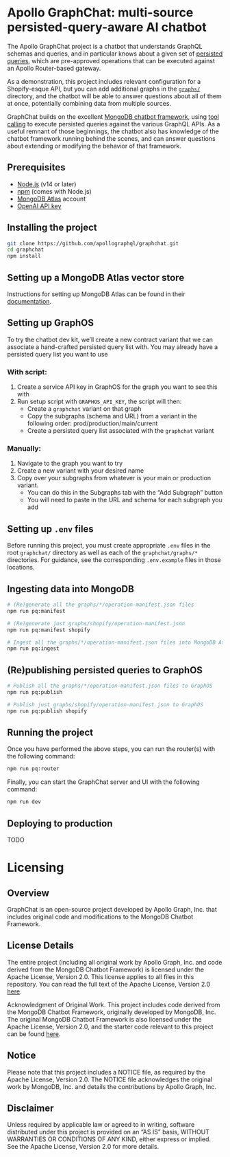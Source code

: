 # Apollo GraphChat: multi-source persisted-query-aware AI chatbot

The Apollo GraphChat project is a chatbot that understands GraphQL schemas and
queries, and in particular knows about a given set of [persisted
queries](https://www.apollographql.com/docs/kotlin/advanced/persisted-queries/),
which are pre-approved operations that can be executed against an Apollo
Router-based gateway.

As a demonstration, this project includes relevant configuration for a
Shopify-esque API, but you can add additional graphs in the [`graphs/`](graphs/)
directory, and the chatbot will be able to answer questions about all of them at
once, potentially combining data from multiple sources.

GraphChat builds on the excellent [MongoDB chatbot
framework](https://github.com/mongodb/chatbot), using [tool
calling](https://mongodb.github.io/chatbot/server/tools/) to execute persisted
queries against the various GraphQL APIs. As a useful remnant of those
beginnings, the chatbot also has knowledge of the chatbot framework running
behind the scenes, and can answer questions about extending or modifying the
behavior of that framework.

## Prerequisites

- [Node.js](https://nodejs.org/en/download/) (v14 or later)
- [npm](https://www.npmjs.com/get-npm) (comes with Node.js)
- [MongoDB Atlas](https://www.mongodb.com/cloud/atlas) account
- [OpenAI API key](https://platform.openai.com/api-keys)

## Installing the project

```bash
git clone https://github.com/apollographql/graphchat.git
cd graphchat
npm install
```

## Setting up a MongoDB Atlas vector store

Instructions for setting up MongoDB Atlas can be found in their
[documentation](https://mongodb.github.io/chatbot/quick-start).

## Setting up GraphOS

To try the chatbot dev kit, we’ll create a new contract variant that we can
associate a hand-crafted persisted query list with. You may already have a
persisted query list you want to use

### With script:

1. Create a service API key in GraphOS for the  graph you want to see this with
2. Run setup script with `GRAPHOS_API_KEY`, the script will then:
   * Create a `graphchat` variant on that graph
   * Copy the subgraphs (schema and URL) from a variant in the following order: prod/production/main/current
   * Create a persisted query list associated with the `graphchat` variant

### Manually:

1. Navigate to the graph you want to try
2. Create a new variant with your desired name
3. Copy over your subgraphs from whatever is your main or production variant.
   * You can do this in the Subgraphs tab with the “Add Subgraph” button
   * You will need to paste in the URL and schema for each subgraph you add

## Setting up `.env` files

Before running this project, you must create appropriate `.env` files in the
root `graphchat/` directory as well as each of the `graphchat/graphs/*`
directories. For guidance, see the corresponding `.env.example` files in those
locations.

## Ingesting data into MongoDB

```bash
# (Re)generate all the graphs/*/operation-manifest.json files
npm run pq:manifest

# (Re)generate just graphs/shopify/operation-manifest.json
npm run pq:manifest shopify

# Ingest all the graphs/*/operation-manifest.json files into MongoDB Atlas
npm run pq:ingest
```

## (Re)publishing persisted queries to GraphOS

```bash
# Publish all the graphs/*/operation-manifest.json files to GraphOS
npm run pq:publish

# Publish just graphs/shopify/operation-manifest.json to GraphOS
npm run pq:publish shopify
```

## Running the project

Once you have performed the above steps, you can run the router(s) with the
following command:

```bash
npm run pq:router
```

Finally, you can start the GraphChat server and UI with the following command:

```bash
npm run dev
```

## Deploying to production

TODO

# Licensing

## Overview
GraphChat is an open-source project developed by Apollo Graph, Inc. that includes original code and modifications to the MongoDB Chatbot Framework.


## License Details

The entire project (including all original work by Apollo Graph, Inc. and code derived from the MongoDB Chatbot Framework) is licensed under the Apache License, Version 2.0. This license applies to all files in this repository. You can read the full text of the Apache License, Version 2.0 [here](https://github.com/apollographql/graphchat/blob/main/LICENSE).

Acknowledgment of Original Work. This project includes code derived from the MongoDB Chatbot Framework, originally developed by MongoDB, Inc. The original MongoDB Chatbot Framework is also licensed under the Apache License, Version 2.0, and the starter code relevant to this project can be found [here](https://github.com/mongodb/chatbot/tree/main/examples/quick-start).

## Notice

Please note that this project includes a NOTICE file, as required by the Apache License, Version 2.0. The NOTICE file acknowledges the original work by MongoDB, Inc. and details the contributions by Apollo Graph, Inc.

## Disclaimer 

Unless required by applicable law or agreed to in writing, software distributed under this project is provided on an “AS IS” basis, WITHOUT WARRANTIES OR CONDITIONS OF ANY KIND, either express or implied. See the Apache License, Version 2.0 for more details.
